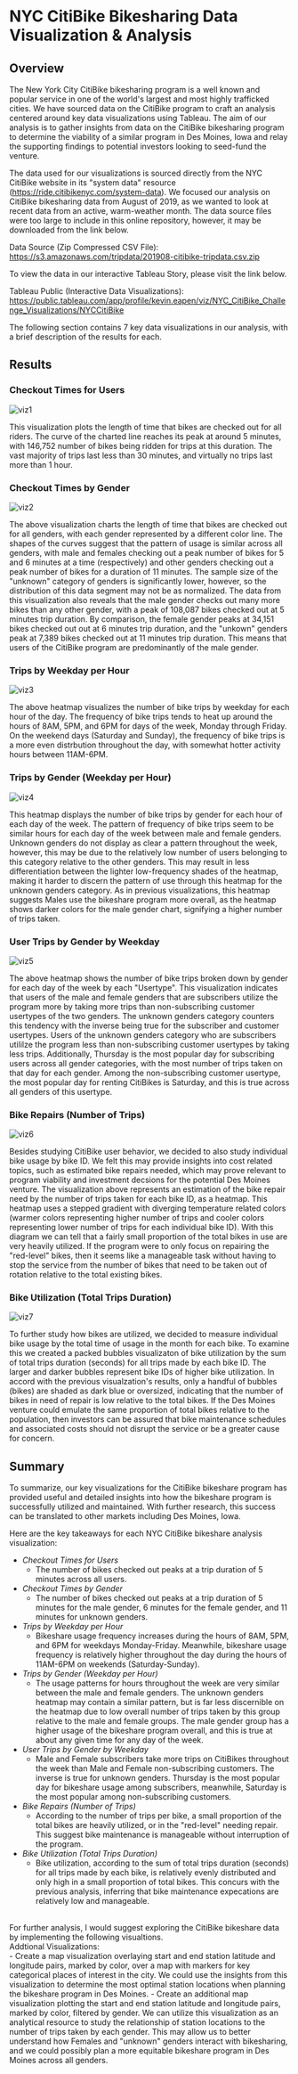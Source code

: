 # NYC CitiBike Bikesharing Data Visualization & Analysis

## Overview

The New York City CitiBike bikesharing program is a well known and popular service in one of the world's largest and most highly trafficked cities. We have sourced data on the CitiBike program to craft an analysis centered around key data visualizations using Tableau. The aim of our analysis is to gather insights from data on the CitiBike bikesharing program to determine the viability of a similar program in Des Moines, Iowa and relay the supporting findings to potential investors looking to seed-fund the venture.

The data used for our visualizations is sourced directly from the NYC CitiBike website in its "system data" resource (https://ride.citibikenyc.com/system-data). We focused our analysis on CitiBike bikesharing data from August of 2019, as we wanted to look at recent data from an active, warm-weather month. The data source files were too large to include in this online repository, however, it may be downloaded from the link below.

Data Source (Zip Compressed CSV File): <br>
https://s3.amazonaws.com/tripdata/201908-citibike-tripdata.csv.zip

To view the data in our interactive Tableau Story, please visit the link below.

Tableau Public (Interactive Data Visualizations):
https://public.tableau.com/app/profile/kevin.eapen/viz/NYC_CitiBike_Challenge_Visualizations/NYCCitiBike

The following section contains 7 key data visualizations in our analysis, with a brief description of the results for each.

## Results

### Checkout Times for Users
![viz1](Images/Checkout_Times_for_Users.png)

This visualization plots the length of time that bikes are checked out for all riders. The curve of the charted line reaches its peak at around 5 minutes, with 146,752 number of bikes being ridden for trips at this duration. The vast majority of trips last less than 30 minutes, and virtually no trips last more than 1 hour.

### Checkout Times by Gender
![viz2](Images/Checkout_Times_by_Gender.png)

The above visualization charts the length of time that bikes are checked out for all genders, with each gender represented by a different color line. The shapes of the curves suggest that the pattern of usage is similar across all genders, with male and females checking out a peak number of bikes for 5 and 6 minutes at a time (respectively) and other genders checking out a peak number of bikes for a duration of 11 minutes. The sample size of the "unknown" category of genders is significantly lower, however, so the distribution of this data segment may not be as normalized. The data from this visualization also reveals that the male gender checks out many more bikes than any other gender, with a peak of 108,087 bikes checked out at 5 minutes trip duration. By comparison, the female gender peaks at 34,151 bikes checked out out at 6 minutes trip duration, and the "unkown" genders peak at 7,389 bikes checked out at 11 minutes trip duration. This means that users of the CitiBike program are predominantly of the male gender.

### Trips by Weekday per Hour
![viz3](Images/Trips_by_Weekday_per_Hour.png)

The above heatmap visualizes the number of bike trips by weekday for each hour of the day. The frequency of bike trips tends to heat up around the hours of 8AM, 5PM, and 6PM for days of the week, Monday through Friday. On the weekend days (Saturday and Sunday), the frequency of bike trips is a more even distrbution throughout the day, with somewhat hotter activity hours between 11AM-6PM.

### Trips by Gender (Weekday per Hour)
![viz4](Images/Trips_by_Gender_(Weekday_per_Hour).png)

This heatmap displays the number of bike trips by gender for each hour of each day of the week. The pattern of frequency of bike trips seem to be similar hours for each day of the week between male and female genders. Unknown genders do not display as clear a pattern throughout the week, however, this may be due to the relatively low number of users belonging to this category relative to the other genders. This may result in less differentiation between the lighter low-frequency shades of the heatmap, making it harder to discern the pattern of use through this heatmap for the unknown genders category. As in previous visualizations, this heatmap suggests Males use the bikeshare program more overall, as the heatmap shows darker colors for the male gender chart, signifying a higher number of trips taken.

### User Trips by Gender by Weekday
![viz5](Images/User_Trips_by_Gender_by_Weekday.png)

The above heatmap shows the number of bike trips broken down by gender for each day of the week by each "Usertype". This visualization indicates that users of the male and female genders that are subscribers utilize the program more by taking more trips than non-subscribing customer usertypes of the two genders. The unknown genders category counters this tendency with the inverse being true for the subscriber and customer usertypes. Users of the unknown genders category who are subscribers utililze the program less than non-subscribing customer usertypes by taking less trips. Additionally, Thursday is the most popular day for subscribing users across all gender categories, with the most number of trips taken on that day for each gender. Among the non-subscribing customer usertype, the most popular day for renting CitiBikes is Saturday, and this is true across all genders of this usertype. 

### Bike Repairs (Number of Trips)
![viz6](Images/Bike_Repairs_(Number_of_Trips).png)

Besides studying CitiBike user behavior, we decided to also study individual bike usage by bike ID. We felt this may provide insights into cost related topics, such as estimated bike repairs needed, which may prove relevant to program viability and investment decsions for the potential Des Moines venture. The visualization above represents an estimation of the bike repair need by the number of trips taken for each bike ID, as a heatmap. This heatmap uses a stepped gradient with diverging temperature related colors (warmer colors representing higher number of trips and cooler colors representing lower number of trips for each individual bike ID). With this diagram we can tell that a fairly small proportion of the total bikes in use are very heavily utilized. If the program were to only focus on repairing the "red-level" bikes, then it seems like a manageable task without having to stop the service from the number of bikes that need to be taken out of rotation relative to the total existing bikes.

### Bike Utilization (Total Trips Duration)
![viz7](Images/Bike_Utilization_(Total_Trips_Duration).png)

To further study how bikes are utilized, we decided to measure individual bike usage by the total time of usage in the month for each bike. To examine this we created a packed bubbles visualizaton of bike utilization by the sum of total trips duration (seconds) for all trips made by each bike ID. The larger and darker bubbles represent bike IDs of higher bike utilization. In accord with the previous visualzation's results, only a handful of bubbles (bikes) are shaded as dark blue or oversized, indicating that the number of bikes in need of repair is low relative to the total bikes. If the Des Moines venture could emulate the same proportion of total bikes relative to the population, then investors can be assured that bike maintenance schedules and associated costs should not disrupt the service or be a greater cause for concern.

## Summary

To summarize, our key visualizations for the CitiBike bikeshare program has provided useful and detailed insights into how the bikeshare program is successfully utilized and maintained. With further research, this success can be translated to other markets including Des Moines, Iowa.

Here are the key takeaways for each NYC CitiBike bikeshare analysis visualization:
- *Checkout Times for Users*
    - The number of bikes checked out peaks at a trip duration of 5 minutes across all users.
- *Checkout Times by Gender*
    - The number of bikes checked out peaks at a trip duration of 5 minutes for the male gender, 6 minutes for the female gender, and 11 minutes for unknown genders.
- *Trips by Weekday per Hour*
    - Bikeshare usage frequency increases during the hours of 8AM, 5PM, and 6PM for weekdays Monday-Friday. Meanwhile, bikeshare usage frequency is relatively higher throughout the day during the hours of 11AM-6PM on weekends (Saturday-Sunday).
- *Trips by Gender (Weekday per Hour)*
    - The usage patterns for hours throughout the week are very similar between the male and female genders. The unknown genders heatmap may contain a similar pattern, but is far less discernible on the heatmap due to low overall number of trips taken by this group relative to the male and female groups. The male gender group has a higher usage of the bikeshare program overall, and this is true at about any given time for any day of the week.
- *User Trips by Gender by Weekday*
    - Male and Female subscribers take more trips on CitiBikes throughout the week than Male and Female non-subscribing customers. The inverse is true for unknown genders. Thursday is the most popular day for bikeshare usage among subscribers, meanwhile, Saturday is the most popular among non-subscribing customers.
- *Bike Repairs (Number of Trips)*
    - According to the number of trips per bike, a small proportion of the total bikes are heavily utilized, or in the "red-level" needing repair. This suggest bike maintenance is manageable without interruption of the program. 
- *Bike Utilization (Total Trips Duration)*
    - Bike utilization, according to the sum of total trips duration (seconds) for all trips made by each bike, is relatively evenly distributed and only high in a small proportion of total bikes. This concurs with the previous analysis, inferring that bike maintenance expecations are relatively low and manageable.

<br>
For further analysis, I would suggest exploring the CitiBike bikeshare data by implementing the following visualtions.

<br>
Addtional Visualizations:

<br>
- Create a map visualization overlaying start and end station latitude and longitude pairs, marked by color, over a map with markers for key categorical places of interest in the city. We could use the insights from this visualization to determine the most optimal station locations when planning the bikeshare program in Des Moines.
- Create an additional map visualization plotting the start and end station latitude and longitude pairs, marked by color, filtered by gender. We can utilize this visualization as an analytical resource to study the relationship of station locations to the number of trips taken by each gender. This may allow us to better understand how Females and "unknown" genders interact with bikesharing, and we could possibly plan a more equitable bikeshare program in Des Moines across all genders.